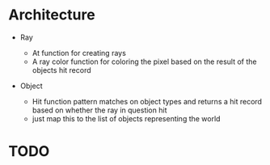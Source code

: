 # Architecture

- Ray
  - At function for creating rays
  - A ray color function for coloring the pixel based on the result of the objects hit record

- Object
  - Hit function pattern matches on object types and returns a hit record based on whether the ray in question hit
  - just map this to the list of objects representing the world


# TODO

